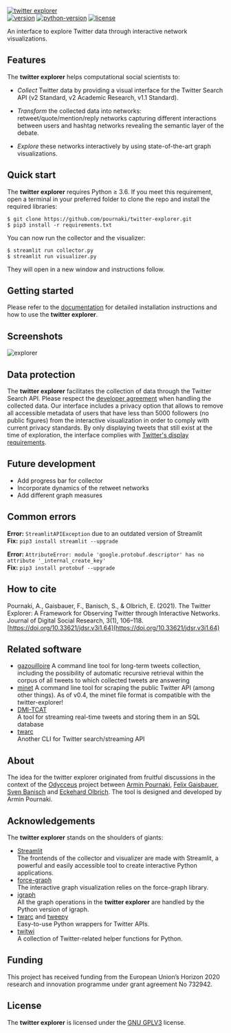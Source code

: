 [![twitter explorer][title-img]][title-url]<br/>
[![version][version-img]][version-url]
[![python-version][python-img]][python-url]
[![license][license-img]][license-url]

An interface to explore Twitter data through interactive network visualizations.

## Features

The **twitter explorer** helps computational social scientists to:

- *Collect* Twitter data by providing a visual interface for the Twitter Search API (v2 Standard, v2 Academic Research, v1.1 Standard).

- *Transform* the collected data into networks: retweet/quote/mention/reply networks capturing different interactions between users and hashtag networks revealing the semantic layer of the debate. 

- *Explore* these networks interactively by using state-of-the-art graph visualizations. 

## Quick start
The **twitter explorer** requires Python ≥ 3.6. If you meet this requirement, open a terminal in your preferred folder to clone the repo and install the required libraries:
```
$ git clone https://github.com/pournaki/twitter-explorer.git
$ pip3 install -r requirements.txt
```
You can now run the collector and the visualizer:
```
$ streamlit run collector.py
$ streamlit run visualizer.py
```
They will open in a new window and instructions follow.

## Getting started
Please refer to the [documentation](./doc/DOCUMENTATION.md) for detailed installation instructions and how to use the **twitter explorer**.

## Screenshots
![explorer][explorer-img]<br/>

## Data protection
The **twitter explorer** facilitates the collection of data through the Twitter Search API. Please respect the [developer agreement](https://developer.twitter.com/en/developer-terms/agreement-and-policy) when handling the collected data. Our interface includes a privacy option that allows to remove all accessible metadata of users that have less than 5000 followers (no public figures) from the interactive visualization in order to comply with current privacy standards. By only displaying tweets that still exist at the time of exploration, the interface complies with [Twitter's display requirements](https://developer.twitter.com/en/developer-terms/display-requirements). 

## Future development
- Add progress bar for collector
- Incorporate dynamics of the retweet networks
- Add different graph measures

## Common errors
**Error:** `StreamlitAPIException` due to an outdated version of Streamlit  
**Fix:** `pip3 install streamlit --upgrade`

**Error:** `AttributeError: module 'google.protobuf.descriptor' has no attribute '_internal_create_key'`  
**Fix:** `pip3 install protobuf --upgrade`

## How to cite
Pournaki, A., Gaisbauer, F., Banisch, S., & Olbrich, E. (2021). The Twitter Explorer: A Framework for Observing Twitter through Interactive Networks. Journal of Digital Social Research, 3(1), 106–118. [https://doi.org/10.33621/jdsr.v3i1.64](https://doi.org/10.33621/jdsr.v3i1.64)

## Related software
- [gazouilloire](https://github.com/medialab/gazouilloire)
  A command line tool for long-term tweets collection, including the possibility of automatic recursive retrieval within the corpus of all tweets to which collected tweets are answering
- [minet](https://github.com/medialab/minet)
  A command line tool for scraping the public Twitter API (among other things). As of v0.4, the minet file format is compatible with the twitter-explorer!
- [DMI-TCAT](https://github.com/digitalmethodsinitiative/dmi-tcat)  
  A tool for streaming real-time tweets and storing them in an SQL database
- [twarc](https://github.com/DocNow/twarc)  
  Another CLI for Twitter search/streaming API

## About 
The idea for the twitter explorer originated from fruitful discussions in the context of the [Odycceus](https://odycceus.eu) project between [Armin Pournaki](https://pournaki.com), [Felix Gaisbauer](https://www.researchgate.net/profile/Felix_Gaisbauer2), [Sven Banisch](http://universecity.de) and [Eckehard Olbrich](https://www.mis.mpg.de/jjost/members/eckehard-olbrich.html). The tool is designed and developed by Armin Pournaki. 

## Acknowledgements

The **twitter explorer** stands on the shoulders of giants:
- [Streamlit](https://www.streamlit.io/)  
  The frontends of the collector and visualizer are made with Streamlit, a powerful and easily accessible tool to create interactive Python applications.
- [force-graph](https://github.com/vasturiano/force-graph)  
  The interactive graph visualization relies on the force-graph library.
- [igraph](https://igraph.org/python/)  
  All the graph operations in the **twitter explorer** are handled by the Python version of igraph.
- [twarc](https://github.com/DocNow/twarc) and [tweepy](http://www.tweepy.org/)  
  Easy-to-use Python wrappers for Twitter APIs.
- [twitwi](https://github.com/medialab/twitwi)  
  A collection of Twitter-related helper functions for Python.

## Funding
This project has received funding from the European Union’s Horizon 2020 research and innovation programme under grant agreement No 732942.

## License
The **twitter explorer** is licensed under the [GNU GPLV3](https://www.gnu.org/licenses/gpl-3.0.en.html) license.

<!-- logos and links -->
[title-img]: ./doc/img/titlelogo.png
[title-url]: https://twitterexplorer.org
[version-img]:https://img.shields.io/badge/version-0.4-000?style=for-the-badge&?color=ffffff&?logoWidth=100
[version-url]:https://twitterexplorer.org
[python-img]:https://img.shields.io/badge/python-%E2%89%A53.6-000?style=for-the-badge&?color=ffffff
[python-url]:https://www.python.org/downloads/release/python-360/
[license-img]:https://img.shields.io/badge/license-GNU%20GPLv3-000?style=for-the-badge&?color=ffffff
[license-url]:https://www.gnu.org/licenses/gpl-3.0.en.html
[explorer-img]:./doc/img/explorer.png
